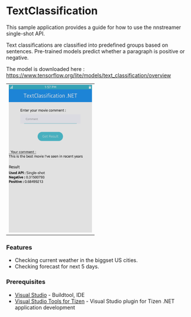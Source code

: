 # TextClassification
This sample application provides a guide for how to use the nnstreamer single-shot API.

Text classifications are classified into predefined groups based on sentences.
Pre-trained models predict whether a paragraph is positive or negative.

The model is downloaded here : https://www.tensorflow.org/lite/models/text_classification/overview

<table>
<tr>
<td>
<center><img src='screenshot.png' height=400></center>
</td>
</tr>
</table>

### Features
* Checking current weather in the biggset US cities.
* Checking forecast for next 5 days.

### Prerequisites
* [Visual Studio](https://www.visualstudio.com/) - Buildtool, IDE
* [Visual Studio Tools for Tizen](https://docs.tizen.org/application/vstools/index) - Visual Studio plugin for Tizen .NET application development
